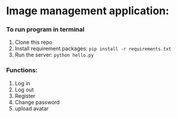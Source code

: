 # Image management application:

### To run program in terminal
1. Clone this repo
2. Install requirement packages: `pip install -r requirements.txt`
3. Run the server: `python hello.py`

### Functions:
1. Log in
2. Log out
3. Register
4. Change password
5. upload avatar
